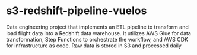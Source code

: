 # s3-redshift-pipeline-vuelos
Data engineering project that implements an ETL pipeline to transform and load flight data into a Redshift data warehouse. It utilizes AWS Glue for data transformation, Step Functions to orchestrate the workflow, and AWS CDK for infrastructure as code. Raw data is stored in S3 and processed daily
